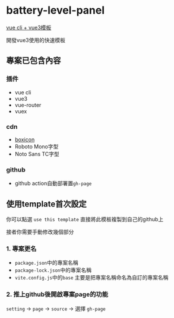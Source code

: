 # battery-level-panel

[vue cli + vue3模板](https://github.com/connectshark/vue3-template)

開發vue3使用的快速模板

## 專案已包含內容

### 插件

- vue cli
- vue3
- vue-router
- vuex

### cdn

- [boxicon](https://boxicons.com/)
- Roboto Mono字型
- Noto Sans TC字型

### github

- github action自動部署置`gh-page`

## 使用template首次設定

你可以點選 `use this template` 直接將此模板複製到自己的github上

接者你需要手動修改幾個部分

### 1. 專案更名

- `package.json`中的專案名稱
- `package-lock.json`中的專案名稱
- `vite.config.js`中的`base`
主要是把專案名稱命名為自訂的專案名稱

### 2. 推上github後開啟專案page的功能

`setting` -> `page` -> `source` -> 選擇 `gh-page`
